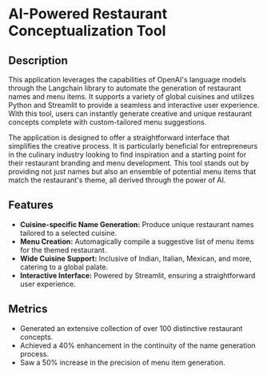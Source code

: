 # AI-Powered Restaurant Conceptualization Tool

## Description
This application leverages the capabilities of OpenAI's language models through the Langchain library to automate the generation of restaurant names and menu items. It supports a variety of global cuisines and utilizes Python and Streamlit to provide a seamless and interactive user experience. With this tool, users can instantly generate creative and unique restaurant concepts complete with custom-tailored menu suggestions.

The application is designed to offer a straightforward interface that simplifies the creative process. It is particularly beneficial for entrepreneurs in the culinary industry looking to find inspiration and a starting point for their restaurant branding and menu development. This tool stands out by providing not just names but also an ensemble of potential menu items that match the restaurant's theme, all derived through the power of AI.

## Features
- **Cuisine-specific Name Generation:** Produce unique restaurant names tailored to a selected cuisine.
- **Menu Creation:** Automagically compile a suggestive list of menu items for the themed restaurant.
- **Wide Cuisine Support:** Inclusive of Indian, Italian, Mexican, and more, catering to a global palate.
- **Interactive Interface:** Powered by Streamlit, ensuring a straightforward user experience.

## Metrics
- Generated an extensive collection of over 100 distinctive restaurant concepts.
- Achieved a 40% enhancement in the continuity of the name generation process.
- Saw a 50% increase in the precision of menu item generation.
